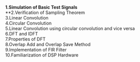 **1.Simulation of Basic Test Signals**		
**2.Verification of Sampling Theorem		
3.Linear Convolution		
4.Circular Convolution		
5.Linear Convolution using circular convolution and vice versa		
6.DFT and IDFT		
7.Properties of DFT		
8.Overlap Add and Overlap Save Method		
9.Implementation of FIR Filter		
10.Familiarization of DSP Hardware
